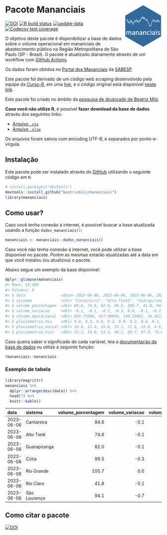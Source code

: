 
<!-- README.md is generated from README.Rmd. Please edit that file -->

# Pacote Mananciais <img src="man/figures/hexlogo.png" align="right" width = "120px"/>

<!-- badges: start -->

[![DOI](https://zenodo.org/badge/DOI/10.5281/zenodo.4733056.svg)](https://doi.org/10.5281/zenodo.4733056)
[![R build
status](https://github.com/beatrizmilz/mananciais/workflows/R-CMD-check/badge.svg)](https://github.com/beatrizmilz/mananciais/actions)
[![update-data](https://github.com/beatrizmilz/mananciais/actions/workflows/2-update_data.yaml/badge.svg)](https://github.com/beatrizmilz/mananciais/actions/workflows/2-update_data.yaml)
[![Codecov test
coverage](https://codecov.io/gh/beatrizmilz/mananciais/branch/master/graph/badge.svg)](https://codecov.io/gh/beatrizmilz/mananciais?branch=master)
<!-- badges: end -->

O objetivo deste pacote é disponibilizar a base de dados sobre o volume
operacional em mananciais de abastecimento público na Região
Metropolitana de São Paulo (SP - Brasil). O pacote é atualizado
diariamente através de um workflow com [GitHub
Actions](https://github.com/beatrizmilz/mananciais/actions).

Os dados foram obtidos no [Portal dos
Mananciais](http://mananciais.sabesp.com.br/Situacao) da
[SABESP](http://site.sabesp.com.br/site/Default.aspx).

Este pacote foi derivado de um código web scraping desenvolvido pela
equipe da [Curso-R](https://www.curso-r.com/), em uma
[live](https://youtu.be/jvZIxrMmOcQ), e o código original está
disponível [neste
link](https://github.com/curso-r/lives/blob/master/drafts/20200730_scraper_sabesp.R).

Este pacote foi criado no âmbito da [pesquisa de doutorado de Beatriz
Milz](https://beatrizmilz.github.io/tese/).

**Caso você não utilize R**, é possível **fazer download da base de
dados** através dos seguintes links:

- [Arquivo
  `.csv`](https://github.com/beatrizmilz/mananciais/raw/master/inst/extdata/mananciais.csv)
- [Arquivo
  `.xlsx`](https://github.com/beatrizmilz/mananciais/blob/master/inst/extdata/mananciais.xlsx?raw=true)

Os arquivos foram salvos com encoding UTF-8, e separados por
ponto-e-vírgula.

## Instalação

Este pacote pode ser instalado através do [GitHub](https://github.com/)
utilizando o seguinte código em `R`:

``` r
# install.packages("devtools")
devtools::install_github("beatrizmilz/mananciais")
library(mananciais)
```

## Como usar?

Caso você tenha conexão à internet, é possível buscar a base atualizada
usando a função `dados_mananciais()`:

``` r
mananciais <- mananciais::dados_mananciais() 
```

Caso você não tenha conexão à internet, você pode utilizar a base
disponível no pacote. Porém as mesmas estarão atualizadas até a data em
que você instalou (ou atualizou) o pacote.

Abaixo segue um exemplo da base disponível:

``` r
dplyr::glimpse(mananciais)
#> Rows: 53,300
#> Columns: 8
#> $ data                <date> 2023-06-06, 2023-06-06, 2023-06-06, 2023-06-06, 2…
#> $ sistema             <chr> "Cantareira", "Alto Tietê", "Guarapiranga", "Cotia…
#> $ volume_porcentagem  <dbl> 84.6, 74.6, 82.0, 99.5, 100.7, 41.8, 94.1, 84.7, 7…
#> $ volume_variacao     <dbl> -0.1, -0.1, -0.1, -0.3, 0.0, -0.1, -0.7, 0.0, -0.1…
#> $ volume_operacional  <dbl> 830.73588, 417.96094, 140.33001, 16.42236, 112.947…
#> $ pluviometria_dia    <dbl> 0.0, 0.3, 0.0, 0.2, 0.0, 0.2, 0.0, 0.1, 0.3, 0.2, …
#> $ pluviometria_mensal <dbl> 18.6, 15.4, 16.8, 22.2, 21.8, 23.8, 4.6, 18.6, 15.…
#> $ pluviometria_hist   <dbl> 57.2, 54.0, 53.3, 58.1, 60.7, 97.4, 75.6, 57.2, 54…
```

Caso queira saber o significado de cada variável, leia a [documentação
da base de
dados](https://beatrizmilz.github.io/mananciais/reference/mananciais.html)
ou utilize a seguinte função:

``` r
?mananciais::mananciais
```

### Exemplo de tabela

``` r
library(magrittr)
mananciais %>% 
  dplyr::arrange(desc(data)) %>% 
  head(7) %>%
  knitr::kable()
```

| data       | sistema      | volume_porcentagem | volume_variacao | volume_operacional | pluviometria_dia | pluviometria_mensal | pluviometria_hist |
|:-----------|:-------------|-------------------:|----------------:|-------------------:|-----------------:|--------------------:|------------------:|
| 2023-06-06 | Cantareira   |               84.6 |            -0.1 |          830.73588 |              0.0 |                18.6 |              57.2 |
| 2023-06-06 | Alto Tietê   |               74.6 |            -0.1 |          417.96094 |              0.3 |                15.4 |              54.0 |
| 2023-06-06 | Guarapiranga |               82.0 |            -0.1 |          140.33001 |              0.0 |                16.8 |              53.3 |
| 2023-06-06 | Cotia        |               99.5 |            -0.3 |           16.42236 |              0.2 |                22.2 |              58.1 |
| 2023-06-06 | Rio Grande   |              100.7 |             0.0 |          112.94709 |              0.0 |                21.8 |              60.7 |
| 2023-06-06 | Rio Claro    |               41.8 |            -0.1 |            5.71934 |              0.2 |                23.8 |              97.4 |
| 2023-06-06 | São Lourenço |               94.1 |            -0.7 |           83.57172 |              0.0 |                 4.6 |              75.6 |

## Como citar o pacote

[![DOI](https://zenodo.org/badge/DOI/10.5281/zenodo.4733056.svg)](https://doi.org/10.5281/zenodo.4733056)
